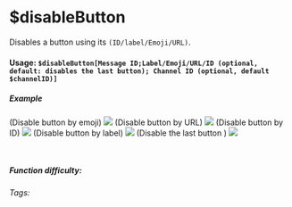 # $disableButton
Disables a button using its `(ID/label/Emoji/URL)`.

#### Usage: `$disableButton[Message ID;Label/Emoji/URL/ID (optional, default: disables the last button); Channel ID (optional, default $channelID)]`

##### Example
(Disable button by emoji)
![](https://cdn.discordapp.com/attachments/914682255346118687/938548624093224960/Screenshot_20220202182740.jpg)
(Disable button by URL)
![](https://cdn.discordapp.com/attachments/914682255346118687/938548624298762310/Screenshot_20220202182855.jpg)
(Disable button by ID)
![](https://cdn.discordapp.com/attachments/914682255346118687/938548624743362560/Screenshot_20220202183406.jpg)
(Disable button by label)
![](https://cdn.discordapp.com/attachments/914682255346118687/938548624525234276/Screenshot_20220202182932.jpg)
(Disable the last button )
![](https://cdn.discordapp.com/attachments/914682255346118687/938548624940482560/Screenshot_20220202183637.jpg)

<br/>

##### Function difficulty: <Badge type="tip" text="Easy" vertical="middle" /> 
###### Tags: <Badge type="tip" text="disable" vertical="middle" /> <Badge type="tip" text="button" vertical="middle" /> <Badge type="tip" text="interaction" vertical="middle" />